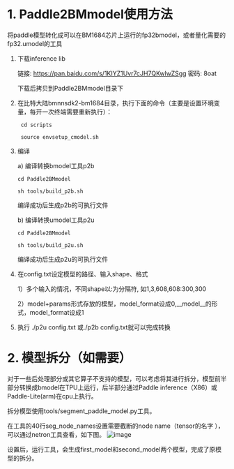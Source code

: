 # 1. Paddle2BMmodel使用方法

将paddle模型转化成可以在BM1684芯片上运行的fp32bmodel，或者量化需要的fp32.umodel的工具

1. 下载inference lib

    链接: https://pan.baidu.com/s/1KIYZ1Uvr7cJH7QKwlwZSgg  密码: 8oat
    
    下载后拷贝到Paddle2BMmodel目录下
  
2. 在比特大陆bmnnsdk2-bm1684目录，执行下面的命令（主要是设置环境变量，每开一次终端需要重新执行）：

        cd scripts

        source envsetup_cmodel.sh
  
3.  编译 

    a) 编译转换bmodel工具p2b
    
        cd Paddle2BMmodel
    
        sh tools/build_p2b.sh 

      编译成功后生成p2b的可执行文件

    b) 编译转换umodel工具p2u
    
        cd Paddle2BMmodel
    
        sh tools/build_p2u.sh 

      编译成功后生成p2u的可执行文件
  
4. 在config.txt设定模型的路径、输入shape、格式

   1）多个输入的情况，不同shape以:为分隔符, 如1,3,608,608:300,300
   
   2）model+params形式存放的模型，model_format设成0,__model__的形式，model_format设成1

5. 执行 ./p2u config.txt 或./p2b config.txt就可以完成转换

# 2. 模型拆分（如需要）

  对于一些后处理部分或其它算子不支持的模型，可以考虑将其进行拆分，模型前半部分转换成bmodel在TPU上运行，后半部分通过Paddle inference（X86）或Paddle-Lite(arm)在cpu上执行。
  
  拆分模型使用tools/segment_paddle_model.py工具。
  
  在工具的40行seg_node_names设置需要截断的node name（tensor的名字 ），可以通过netron工具查看，如下图。
  ![image](https://user-images.githubusercontent.com/49897975/123189571-a1563680-d4d0-11eb-8c1f-e74245be0c91.png)

  设置后，运行工具，会生成first_model和second_model两个模型，完成了原模型的拆分。

  
